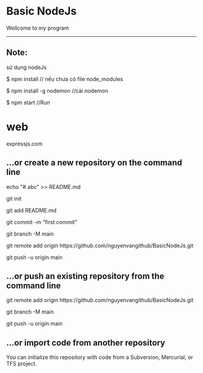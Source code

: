 # Basic NodeJs
Wellcome to my program
<hr>
<h2>Note: </h2>
 <p>sử dụng nodeJs</p>
 <p>$ npm install   // nếu chưa có file node_modules</p>
 <p>$ npm install -g nodemon    //cài nodemon</p>
 <p>$ npm start //Run</p>

# web 
expressjs.com

<h2>…or create a new repository on the command line</h2>
<p>echo "# abc" >> README.md</p>
<p>git init</p>
<p>git add README.md</p>
<p>git commit -m "first commit"</p>
<p>git branch -M main</p>
<p>git remote add origin https://github.com/nguyenvangithub/BasicNodeJs.git</p>
<p>git push -u origin main</p>
<h2>…or push an existing repository from the command line</h2>
<p>git remote add origin https://github.com/nguyenvangithub/BasicNodeJs.git</p>
<p>git branch -M main</p>
<p>git push -u origin main</p>
<h2>…or import code from another repository</h2>
<p>You can initialize this repository with code from a Subversion, Mercurial, or TFS project.</p>


